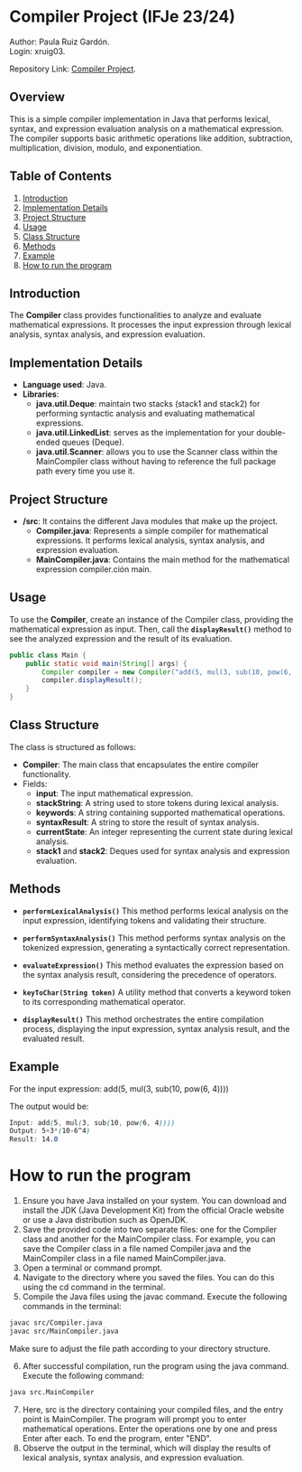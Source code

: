 # Compiler Project (IFJe 23/24)

Author: Paula Ruiz Gardón.  
Login: xruig03. 

Repository Link: [Compiler Project](https://github.com/pauruigar6/WebDesign.git).

## Overview

This is a simple compiler implementation in Java that performs lexical, syntax, and expression evaluation analysis on a mathematical expression. The compiler supports basic arithmetic operations like addition, subtraction, multiplication, division, modulo, and exponentiation.

## Table of Contents

1. [Introduction](#introduction)
2. [Implementation Details](#implementation-details)
3. [Project Structure](#project-structure)
4. [Usage](#usage)
5. [Class Structure](#class-structure)
6. [Methods](#methods)
7. [Example](#example)
8. [How to run the program](#how-to-run-the-program)

## Introduction

The **Compiler** class provides functionalities to analyze and evaluate mathematical expressions. It processes the input expression through lexical analysis, syntax analysis, and expression evaluation.

## Implementation Details

- **Language used**: Java.
- **Libraries**:
  - **java.util.Deque**: maintain two stacks (stack1 and stack2) for performing syntactic analysis and evaluating mathematical expressions.
  - **java.util.LinkedList**: serves as the implementation for your double-ended queues (Deque).
  - **java.util.Scanner**: allows you to use the Scanner class within the MainCompiler class without having to reference the full package path every time you use it.

## Project Structure

- **/src**: It contains the different Java modules that make up the project.
  - **Compiler.java**: Represents a simple compiler for mathematical expressions. It performs lexical analysis, syntax analysis, and expression evaluation.
  - **MainCompiler.java**: Contains the main method for the mathematical expression compiler.ción main.

## Usage

To use the **Compiler**, create an instance of the Compiler class, providing the mathematical expression as input. Then, call the **`displayResult()`** method to see the analyzed expression and the result of its evaluation.

```java
public class Main {
    public static void main(String[] args) {
        Compiler compiler = new Compiler("add(5, mul(3, sub(10, pow(6, 4))))");
        compiler.displayResult();
    }
}
```

## Class Structure

The class is structured as follows:

- **Compiler**: The main class that encapsulates the entire compiler functionality.
- Fields:
  - **input**: The input mathematical expression.
  - **stackString**: A string used to store tokens during lexical analysis.
  - **keywords**: A string containing supported mathematical operations.
  - **syntaxResult**: A string to store the result of syntax analysis.
  - **currentState**: An integer representing the current state during lexical analysis.
  - **stack1** and **stack2**: Deques used for syntax analysis and expression evaluation.

## Methods

- **`performLexicalAnalysis()`**
  This method performs lexical analysis on the input expression, identifying tokens and validating their structure.

- **`performSyntaxAnalysis()`**
  This method performs syntax analysis on the tokenized expression, generating a syntactically correct representation.

- **`evaluateExpression()`**
  This method evaluates the expression based on the syntax analysis result, considering the precedence of operators.

- **`keyToChar(String token)`**
  A utility method that converts a keyword token to its corresponding mathematical operator.

- **`displayResult()`**
  This method orchestrates the entire compilation process, displaying the input expression, syntax analysis result, and the evaluated result.

## Example

For the input expression: add(5, mul(3, sub(10, pow(6, 4))))

The output would be:

```css
Input: add(5, mul(3, sub(10, pow(6, 4))))
Output: 5+3*(10-6^4)
Result: 14.0
```

# How to run the program
1. Ensure you have Java installed on your system. You can download and install the JDK (Java Development Kit) from the official Oracle website or use a Java distribution such as OpenJDK.
2. Save the provided code into two separate files: one for the Compiler class and another for the MainCompiler class. For example, you can save the Compiler class in a file named Compiler.java and the MainCompiler class in a file named MainCompiler.java.
3. Open a terminal or command prompt.
4. Navigate to the directory where you saved the files. You can do this using the cd command in the terminal.
5. Compile the Java files using the javac command. Execute the following commands in the terminal:
```bash
javac src/Compiler.java
javac src/MainCompiler.java
```
Make sure to adjust the file path according to your directory structure.

6. After successful compilation, run the program using the java command. Execute the following command:
```bash
java src.MainCompiler
```
7. Here, src is the directory containing your compiled files, and the entry point is MainCompiler. The program will prompt you to enter mathematical operations. Enter the operations one by one and press Enter after each. To end the program, enter "END".
8. Observe the output in the terminal, which will display the results of lexical analysis, syntax analysis, and expression evaluation.
